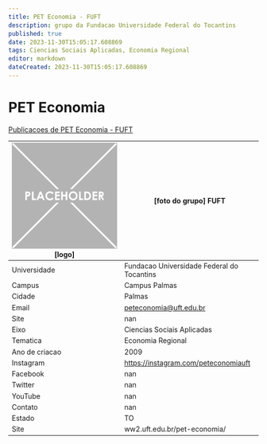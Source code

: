 ```yaml
---
title: PET Economia - FUFT
description: grupo da Fundacao Universidade Federal do Tocantins
published: true
date: 2023-11-30T15:05:17.608869
tags: Ciencias Sociais Aplicadas, Economia Regional
editor: markdown
dateCreated: 2023-11-30T15:05:17.608869
---
```


# PET Economia

[Publicacoes de PET Economia - FUFT](/atividade/260PETEconomiaFUFT/feed)

| ![placeholder.png](/placeholder.png) [logo] | [foto do grupo] FUFT         |
| ------------------------------------------- | ------------------------------------------------- |
| Universidade                                | Fundacao Universidade Federal do Tocantins      |
| Campus                                      | Campus Palmas            |
| Cidade                                      | Palmas             |
| Email                                       | peteconomia@uft.edu.br             |
| Site                                        | nan              |
| Eixo                                        | Ciencias Sociais Aplicadas              |
| Tematica                                    | Economia Regional          |
| Ano de criacao                              | 2009        |
| Instagram                                   | https://instagram.com/peteconomiauft         |
| Facebook                                    | nan          |
| Twitter                                     | nan           |
| YouTube                                     | nan           |
| Contato                                     | nan         |
| Estado                                      |  TO            |
| Site                                        | ww2.uft.edu.br/pet-economia/ |
